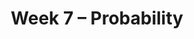 ---
title: "Week 7 – Probability"
weekNumber: 7
days:
  - date: '2024-05-13'
    events:
      - name: DISC 6
        type: disc
        title: Groupwork 5
  - date: '2024-05-14'
    events:
      - name: LEC 12
        type: lecture
        title: Rules of Probability
        # url: resources/lectures/lec03/lec03.html
        # filled: resources/lectures/lec03/lec03-filled.html
        # podcast: https://podcast.ucsd.edu/watch/wi24/dsc80_a00/3
  - date: '2024-05-16'
    events:
      - name: LEC 13
        type: lecture
        title: Combinatorics
        # url: resources/lectures/lec03/lec03.html
        # filled: resources/lectures/lec03/lec03-filled.html
        # podcast: https://podcast.ucsd.edu/watch/wi24/dsc80_a00/3
      - name: HW 5
        type: hw
        title: Homework 5
---